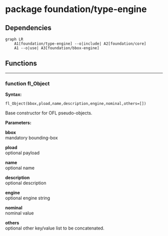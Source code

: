 # package foundation/type-engine

## Dependencies

```mermaid
graph LR
    A1[foundation/type-engine] --o|include| A2[foundation/core]
    A1 --o|use| A3[foundation/bbox-engine]
```

## Functions

---

### function fl_Object

__Syntax:__

```text
fl_Object(bbox,pload,name,description,engine,nominal,others=[])
```

Base constructor for OFL pseudo-objects.


__Parameters:__

__bbox__  
mandatory bounding-box

__pload__  
optional payload

__name__  
optional name

__description__  
optional description

__engine__  
optional engine string

__nominal__  
nominal value

__others__  
optional other key/value list to be concatenated.


